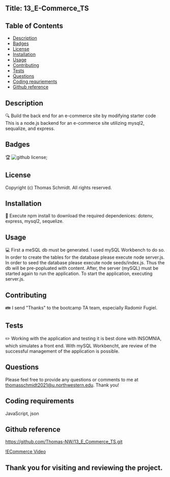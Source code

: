 ## Title: 13_E-Commerce_TS

## Table of Contents
- [Description](#description)
- [Badges](#badges)
- [License](#license)
- [Installation](#installation)
- [Usage](#usage)
- [Contributing](#contributing)
- [Tests](#tests)
- [Questions](#questions)
- [Coding requriements](#languages)
- [Github reference](#github)


## Description
🔍 Build the back end for an e-commerce site by modifying starter code
This is a node.js backend for an e-commerce site utilizing mysql2, sequalize, and express.

## Badges
🏆 
![github license](https://img.shields.io/badge/license-MIT-blue.svg);


## License
Copyright (c) Thomas Schmidt. All rights reserved.

## Installation
💾 Execute npm install to download the required dependenices: dotenv, express, mysql2, sequelize.


## Usage
💻 First a meSQL db must be generated. I used mySQL Workbench to do so. In order to create the tables for the database please execute node server.js. In order to seed the database please execute node seeds/index.js. Thus the db will be pre-popluated with content. After, the server (mySQL) must be started again to run the application. To start the application, executing server.js.


## Contributing
👪 I send "Thanks" to the bootcamp TA team, especially Radomir Fugiel.


## Tests
✏️ Working with the application and testing it is best done with INSOMNIA, which simulates a front end. With mySQL Workbencht, are review of the successful management of the application is possible.


## Questions
Please feel free to provide any questions or comments to me at thomasschmidt2021@u.northwestern.edu. Thank you!


## Coding requirements
JavaScript, json

## Github reference 
https://github.com/Thomas-NW/13_E_Commerce_TS.git

[!ECommerce Video](https://drive.google.com/file/d/1y5BHeGb2gAa38HdTq50C-Fy_IVOl4aFU/view)


Thank you for visiting and reviewing the project. 
---